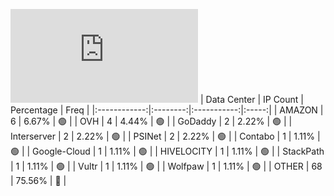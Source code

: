 ![Diagramm](https://github.com/obajay/StateSync-snapshots/blob/main/Projects/Aura/1/README.md)
| Data Center | IP Count | Percentage | Freq |
|:------------:|:--------:|:-----------:|:-----:|
| AMAZON | 6 | 6.67% | 🟢 |
| OVH | 4 | 4.44% | 🟢 |
| GoDaddy | 2 | 2.22% | 🟢 |
| Interserver | 2 | 2.22% | 🟢 |
| PSINet | 2 | 2.22% | 🟢 |
| Contabo | 1 | 1.11% | 🟢 |
| Google-Cloud | 1 | 1.11% | 🟢 |
| HIVELOCITY | 1 | 1.11% | 🟢 |
| StackPath | 1 | 1.11% | 🟢 |
| Vultr | 1 | 1.11% | 🟢 |
| Wolfpaw | 1 | 1.11% | 🟢 |
| OTHER | 68 | 75.56% | 🔴 |